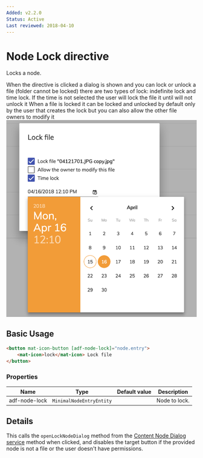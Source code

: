 ```yaml
---
Added: v2.2.0
Status: Active
Last reviewed: 2018-04-10
---
```


# Node Lock directive

Locks a node.

When the directive is clicked a dialog is shown and you can lock or unlock a file (folder cannot be locked)
there are two types of lock: indefinite lock and time lock.
If the time is not selected the user will lock the file it until will not unlock it
When a file is locked it can be locked and unlocked by default only by the user that creates the lock but you can also allow the other file owners to modify it 
![adf-lock](../docassets/images/lock-directive.png)

## Basic Usage

```html
<button mat-icon-button [adf-node-lock]="node.entry">
    <mat-icon>lock</mat-icon> Lock file
</button>
```

### Properties

| Name | Type | Default value | Description |
| ---- | ---- | ------------- | ----------- |
| adf-node-lock | `MinimalNodeEntryEntity` |  | Node to lock.  |

## Details

This calls the `openLockNodeDialog` method from the
[Content Node Dialog service](content-node-dialog.service.md) method when clicked,
and disables the target button if the provided node is not a file or the user doesn't
have permissions.